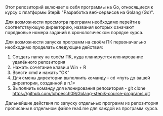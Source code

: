 Этот репозиторий включает в себя программы на Go, относящиеся к курсу с платформы Stepik "Разработка веб-сервисов на Golang (Go)".

Для возможности просмотра программ необходимо перейти в соответствующую директорию, названия которых означают порядковые номера заданий в хронологическом порядке курса.

Для возможности запуска программ на своём ПК первоначально необходимо проделать следующие действия:
  1. Создать папку на своём ПК, куда планируется клонирование удалённого репозитория
  2. Нажать сочетание клавиш Win + R
  3. Ввести cmd и нажать "OK"
  4. Для смены директории выполнить команду - cd <путь до вашей директории, созданной в п.1>
  5. Выполнить команду для клонирования репозитория - git clone https://github.com/lohpesch09/Golang-stepik-course-programs.git

Дальнейшие действия по запуску отдельных программ из репозитория прописаны в отдельном файле read.me для каждой из программ курса.
